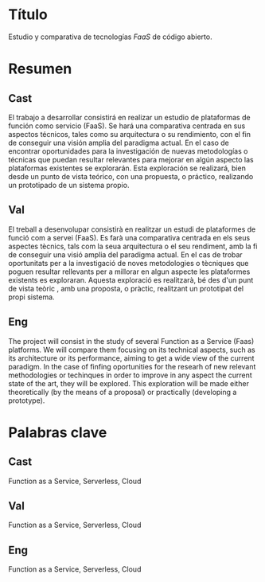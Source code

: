
# Título

Estudio y comparativa de tecnologías *FaaS* de código abierto.

# Resumen

## Cast

El trabajo a desarrollar consistirá en realizar un estudio de plataformas de función como servicio (FaaS). Se hará una comparativa centrada en sus aspectos técnicos, tales como su arquitectura o su rendimiento, con el fin de conseguir una visión amplia del paradigma actual. En el caso de encontrar oportunidades para la investigación de nuevas metodologías o técnicas que puedan resultar relevantes para mejorar en algún aspecto las plataformas existentes se explorarán. Esta exploración se realizará, bien desde un punto de vista teórico, con una propuesta, o práctico, realizando un prototipado de un sistema propio.

## Val

El treball a desenvolupar consistirà en realitzar un estudi de plataformes de funció com a servei (FaaS). Es farà una comparativa centrada en els seus aspectes tècnics, tals com la seua arquitectura o el seu rendiment, amb la fi de conseguir una visió amplia del paradigma actual. En el cas de trobar oportunitats per a la investigació de noves metodologies o tècniques que poguen resultar rellevants per a millorar en algun aspecte les plataformes existents es exploraran. Aquesta exploració es realitzarà, bé des d'un punt de vista teòric , amb una proposta, o pràctic, realitzant un prototipat del propi sistema.

## Eng

The project will consist in the study of several Function as a Service (Faas) platforms. We will compare them focusing on its technical aspects, such as its architecture or its performance, aiming to get a wide view of the current paradigm. In the case of finfing oportunities for the researh of new relevant methodologies or techinques in order to improve in any aspect the current state of the art, they will be explored. This exploration will be made either theoretically (by the means of a proposal) or practically (developing a prototype).

# Palabras clave

## Cast 

Function as a Service, Serverless, Cloud

## Val

Function as a Service, Serverless, Cloud

## Eng 

Function as a Service, Serverless, Cloud